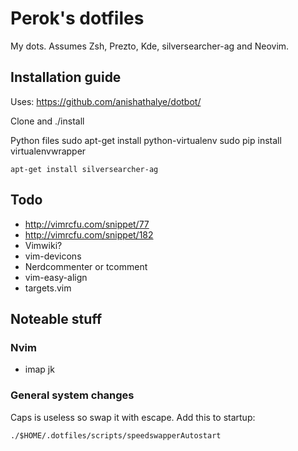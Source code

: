 # Perok's dotfiles

My dots. Assumes Zsh, Prezto, Kde, silversearcher-ag and Neovim.

Installation guide
------------------

Uses: https://github.com/anishathalye/dotbot/

Clone and ./install

Python files
    sudo apt-get install python-virtualenv
    sudo pip install virtualenvwrapper

    apt-get install silversearcher-ag

Todo
----

* http://vimrcfu.com/snippet/77
* http://vimrcfu.com/snippet/182
* Vimwiki?
* vim-devicons
* Nerdcommenter or tcomment
* vim-easy-align
* targets.vim

Noteable stuff
--------------

### Nvim

* imap jk <Esc>

### General system changes

Caps is useless so swap it with escape. Add this to startup:

    ./$HOME/.dotfiles/scripts/speedswapperAutostart

